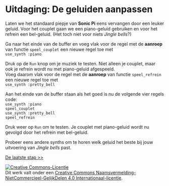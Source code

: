# Uitdaging: De geluiden aanpassen

Laten we het standaard piepje van **Sonic Pi** eens vervangen door een leuker geluid. Voor het couplet gaan we een piano-geluid gebruiken en voor het refrein een bel-geluid. (Het toch niet voor niets *Jingle bells*?)

Ga naar het einde van de buffer en voeg vlak voor de regel met de **aanroep** van functie `speel_couplet` een nieuwe regel toe met  
`use_synth :piano`

Druk op de `Run` knop om je muziek te testen. Niet alleen je couplet, maar ook je refrein wordt nu met piano-geluid afgespeeld.  
Voeg daarom vlak voor de regel met de **aanroep** van functie `speel_refrein` een nieuwe regel toe met  
`use_synth :pretty_bell`

Aan het einde van de buffer staan als het goed is nu de volgende vier regels code:  
`use_synth :piano`  
`speel_couplet`  
`use_synth :pretty_bell`  
`speel_refrein`

Druk weer op `Run` om te testen. Je couplet met piano-geluid wordt nu gevolgd door het refrein met bel-geluid.

Probeer eens andere synths om te horen welk geluid het beste bij jouw uitvoering van *Jingle bells* past.

[De laatste stap >>](stap_6.md)

<a rel="license" href="http://creativecommons.org/licenses/by-nc-sa/4.0/"><img alt="Creative Commons-Licentie" style="border-width:0" src="https://i.creativecommons.org/l/by-nc-sa/4.0/88x31.png" /></a><br />Dit werk valt onder een <a rel="license" href="http://creativecommons.org/licenses/by-nc-sa/4.0/deed.nl">Creative Commons Naamsvermelding-NietCommercieel-GelijkDelen 4.0 Internationaal-licentie</a>.
